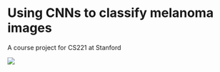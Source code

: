 # Using CNNs to classify melanoma images
A course project for CS221 at Stanford

![](images/CS221_Report)
